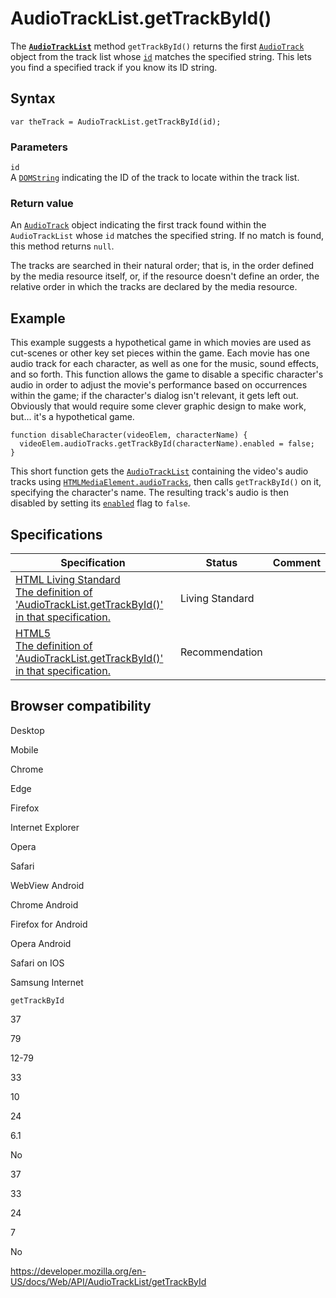 # AudioTrackList.getTrackById()

The **[`AudioTrackList`](../audiotracklist)** method `getTrackById()` returns the first [`AudioTrack`](../audiotrack) object from the track list whose [`id`](../audiotrack/id) matches the specified string. This lets you find a specified track if you know its ID string.

## Syntax

    var theTrack = AudioTrackList.getTrackById(id);

### Parameters

`id`  
A [`DOMString`](../domstring) indicating the ID of the track to locate within the track list.

### Return value

An [`AudioTrack`](../audiotrack) object indicating the first track found within the `AudioTrackList` whose `id` matches the specified string. If no match is found, this method returns `null`.

The tracks are searched in their natural order; that is, in the order defined by the media resource itself, or, if the resource doesn't define an order, the relative order in which the tracks are declared by the media resource.

## Example

This example suggests a hypothetical game in which movies are used as cut-scenes or other key set pieces within the game. Each movie has one audio track for each character, as well as one for the music, sound effects, and so forth. This function allows the game to disable a specific character's audio in order to adjust the movie's performance based on occurrences within the game; if the character's dialog isn't relevant, it gets left out. Obviously that would require some clever graphic design to make work, but... it's a hypothetical game.

    function disableCharacter(videoElem, characterName) {
      videoElem.audioTracks.getTrackById(characterName).enabled = false;
    }

This short function gets the [`AudioTrackList`](../audiotracklist) containing the video's audio tracks using [`HTMLMediaElement.audioTracks`](../htmlmediaelement/audiotracks), then calls `getTrackById()` on it, specifying the character's name. The resulting track's audio is then disabled by setting its [`enabled`](../audiotrack/enabled) flag to `false`.

## Specifications

<table><thead><tr class="header"><th>Specification</th><th>Status</th><th>Comment</th></tr></thead><tbody><tr class="odd"><td><a href="https://html.spec.whatwg.org/multipage/#dom-audiotracklist-gettrackbyid">HTML Living Standard<br />
<span class="small">The definition of 'AudioTrackList.getTrackById()' in that specification.</span></a></td><td><span class="spec-living">Living Standard</span></td><td></td></tr><tr class="even"><td><a href="https://www.w3.org/TR/html52/embedded-content-0.html#dom-audiotracklist-getTrackById">HTML5<br />
<span class="small">The definition of 'AudioTrackList.getTrackById()' in that specification.</span></a></td><td><span class="spec-rec">Recommendation</span></td><td></td></tr></tbody></table>

## Browser compatibility

Desktop

Mobile

Chrome

Edge

Firefox

Internet Explorer

Opera

Safari

WebView Android

Chrome Android

Firefox for Android

Opera Android

Safari on IOS

Samsung Internet

`getTrackById`

37

79

12-79

33

10

24

6.1

No

37

33

24

7

No

<a href="https://developer.mozilla.org/en-US/docs/Web/API/AudioTrackList/getTrackById" class="_attribution-link">https://developer.mozilla.org/en-US/docs/Web/API/AudioTrackList/getTrackById</a>
